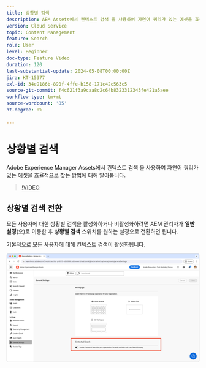 ```yaml
---
title: 상황별 검색
description: AEM Assets에서 컨텍스트 검색 을 사용하여 자연어 쿼리가 있는 에셋을 효율적으로 찾는 방법에 대해 알아봅니다.
version: Cloud Service
topic: Content Management
feature: Search
role: User
level: Beginner
doc-type: Feature Video
duration: 120
last-substantial-update: 2024-05-08T00:00:00Z
jira: KT-15377
exl-id: 34e9186b-890f-4ffe-b158-171c42c563c5
source-git-commit: f4c621f3a9caa8c2c64b8323312343fe421a5aee
workflow-type: tm+mt
source-wordcount: '85'
ht-degree: 0%

---
```


# 상황별 검색

Adobe Experience Manager Assets에서 컨텍스트 검색 을 사용하여 자연어 쿼리가 있는 에셋을 효율적으로 찾는 방법에 대해 알아봅니다.

>[!VIDEO](https://video.tv.adobe.com/v/3428667/?learn=on)

## 상황별 검색 전환

모든 사용자에 대한 상황별 검색을 활성화하거나 비활성화하려면 AEM 관리자가 __일반 설정__(으)로 이동한 후 __상황별 검색__ 스위치를 원하는 설정으로 전환하면 됩니다.

기본적으로 모든 사용자에 대해 컨텍스트 검색이 활성화됩니다.

![상황별 검색 사용](./assets/contextual-search/enable-contextual-search.png)